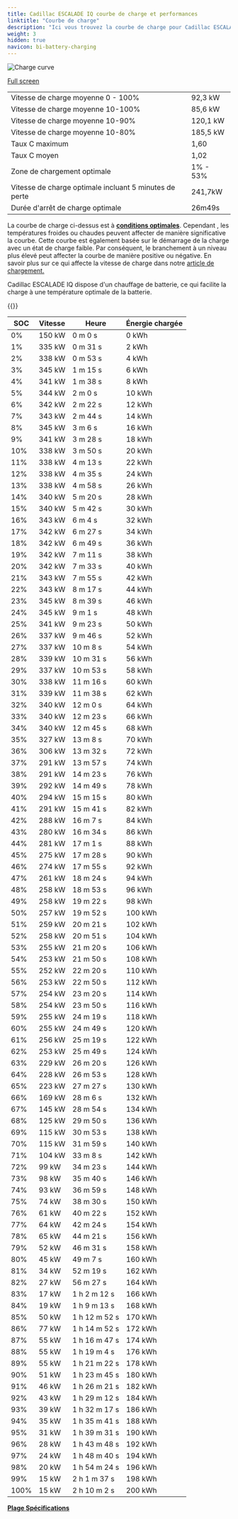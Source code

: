 ```yaml
---
title: Cadillac ESCALADE IQ courbe de charge et performances
linktitle: "Courbe de charge"
description: "Ici vous trouvez la courbe de charge pour Cadillac ESCALADE IQ."
weight: 3
hidden: true
navicon: bi-battery-charging
---
```

<!-- markdownlint-disable MD033 -->
<img src="/images/models/cadillac/escalade/escalade_iq/chargingcurve.svg" alt="Charge curve" class="img-fluid">

[Full screen](/images/models/cadillac/escalade/escalade_iq/chargingcurve.svg)


<table class="table table-striped border">
<tbody>
<tr>
<td>Vitesse de charge moyenne 0 - 100%</td><td>92,3 kW</td>
</tr>
<tr>
<td>Vitesse de charge moyenne 10-100%</td><td>85,6 kW</td>
</tr>
<tr>
<td>Vitesse de charge moyenne 10-90%</td><td>120,1 kW</td>
</tr>
<tr>
<td>Vitesse de charge moyenne 10-80%</td><td>185,5 kW</td>
</tr>
<tr>
<td>Taux C maximum</td><td>1,60</td>
</tr>
<tr>
<td>Taux C moyen</td><td>1,02</td>
</tr>
<tr>
<td>Zone de chargement optimale</td><td>1% - 53%</td>
</tr>
<tr>
<td>Vitesse de charge optimale incluant 5 minutes de perte</td><td>241,7kW</td>
</tr>
<tr>
<td>Durée d'arrêt de charge optimale</td><td>26m49s</td>
</tr>
</tbody>
</table>


La courbe de charge ci-dessus est à **[conditions optimales](../../../../../technology/battery/charging/#temperature)**. Cependant , les températures froides ou chaudes peuvent affecter de manière significative la courbe. Cette courbe est également basée sur le démarrage de la charge avec un état de charge faible. Par conséquent, le branchement à un niveau plus élevé peut affecter la courbe de manière positive ou négative. En savoir plus sur ce qui affecte la vitesse de charge dans notre [article de chargement.](../../../../../technology/battery/charging/)


Cadillac ESCALADE IQ dispose d'un chauffage de batterie, ce qui facilite la charge à une température optimale de la batterie.


{{<evkxdisplayaddarticle />}}
<table class="table table-striped border">
<thead>
<tr><th>SOC</th><th>Vitesse</th><th>Heure</th><th>Énergie chargée</th></tr>
</thead>
<tbody>
<tr>
<td>0%</td><td>150 kW</td><td> 0 m 0 s </td><td>0 kWh </td>
</tr>
<tr>
<td>1%</td><td>335 kW</td><td> 0 m 31 s </td><td>2 kWh </td>
</tr>
<tr>
<td>2%</td><td>338 kW</td><td> 0 m 53 s </td><td>4 kWh </td>
</tr>
<tr>
<td>3%</td><td>345 kW</td><td> 1 m 15 s </td><td>6 kWh </td>
</tr>
<tr>
<td>4%</td><td>341 kW</td><td> 1 m 38 s </td><td>8 kWh </td>
</tr>
<tr>
<td>5%</td><td>344 kW</td><td> 2 m 0 s </td><td>10 kWh </td>
</tr>
<tr>
<td>6%</td><td>342 kW</td><td> 2 m 22 s </td><td>12 kWh </td>
</tr>
<tr>
<td>7%</td><td>343 kW</td><td> 2 m 44 s </td><td>14 kWh </td>
</tr>
<tr>
<td>8%</td><td>345 kW</td><td> 3 m 6 s </td><td>16 kWh </td>
</tr>
<tr>
<td>9%</td><td>341 kW</td><td> 3 m 28 s </td><td>18 kWh </td>
</tr>
<tr>
<td>10%</td><td>338 kW</td><td> 3 m 50 s </td><td>20 kWh </td>
</tr>
<tr>
<td>11%</td><td>338 kW</td><td> 4 m 13 s </td><td>22 kWh </td>
</tr>
<tr>
<td>12%</td><td>338 kW</td><td> 4 m 35 s </td><td>24 kWh </td>
</tr>
<tr>
<td>13%</td><td>338 kW</td><td> 4 m 58 s </td><td>26 kWh </td>
</tr>
<tr>
<td>14%</td><td>340 kW</td><td> 5 m 20 s </td><td>28 kWh </td>
</tr>
<tr>
<td>15%</td><td>340 kW</td><td> 5 m 42 s </td><td>30 kWh </td>
</tr>
<tr>
<td>16%</td><td>343 kW</td><td> 6 m 4 s </td><td>32 kWh </td>
</tr>
<tr>
<td>17%</td><td>342 kW</td><td> 6 m 27 s </td><td>34 kWh </td>
</tr>
<tr>
<td>18%</td><td>342 kW</td><td> 6 m 49 s </td><td>36 kWh </td>
</tr>
<tr>
<td>19%</td><td>342 kW</td><td> 7 m 11 s </td><td>38 kWh </td>
</tr>
<tr>
<td>20%</td><td>342 kW</td><td> 7 m 33 s </td><td>40 kWh </td>
</tr>
<tr>
<td>21%</td><td>343 kW</td><td> 7 m 55 s </td><td>42 kWh </td>
</tr>
<tr>
<td>22%</td><td>343 kW</td><td> 8 m 17 s </td><td>44 kWh </td>
</tr>
<tr>
<td>23%</td><td>345 kW</td><td> 8 m 39 s </td><td>46 kWh </td>
</tr>
<tr>
<td>24%</td><td>345 kW</td><td> 9 m 1 s </td><td>48 kWh </td>
</tr>
<tr>
<td>25%</td><td>341 kW</td><td> 9 m 23 s </td><td>50 kWh </td>
</tr>
<tr>
<td>26%</td><td>337 kW</td><td> 9 m 46 s </td><td>52 kWh </td>
</tr>
<tr>
<td>27%</td><td>337 kW</td><td> 10 m 8 s </td><td>54 kWh </td>
</tr>
<tr>
<td>28%</td><td>339 kW</td><td> 10 m 31 s </td><td>56 kWh </td>
</tr>
<tr>
<td>29%</td><td>337 kW</td><td> 10 m 53 s </td><td>58 kWh </td>
</tr>
<tr>
<td>30%</td><td>338 kW</td><td> 11 m 16 s </td><td>60 kWh </td>
</tr>
<tr>
<td>31%</td><td>339 kW</td><td> 11 m 38 s </td><td>62 kWh </td>
</tr>
<tr>
<td>32%</td><td>340 kW</td><td> 12 m 0 s </td><td>64 kWh </td>
</tr>
<tr>
<td>33%</td><td>340 kW</td><td> 12 m 23 s </td><td>66 kWh </td>
</tr>
<tr>
<td>34%</td><td>340 kW</td><td> 12 m 45 s </td><td>68 kWh </td>
</tr>
<tr>
<td>35%</td><td>327 kW</td><td> 13 m 8 s </td><td>70 kWh </td>
</tr>
<tr>
<td>36%</td><td>306 kW</td><td> 13 m 32 s </td><td>72 kWh </td>
</tr>
<tr>
<td>37%</td><td>291 kW</td><td> 13 m 57 s </td><td>74 kWh </td>
</tr>
<tr>
<td>38%</td><td>291 kW</td><td> 14 m 23 s </td><td>76 kWh </td>
</tr>
<tr>
<td>39%</td><td>292 kW</td><td> 14 m 49 s </td><td>78 kWh </td>
</tr>
<tr>
<td>40%</td><td>294 kW</td><td> 15 m 15 s </td><td>80 kWh </td>
</tr>
<tr>
<td>41%</td><td>291 kW</td><td> 15 m 41 s </td><td>82 kWh </td>
</tr>
<tr>
<td>42%</td><td>288 kW</td><td> 16 m 7 s </td><td>84 kWh </td>
</tr>
<tr>
<td>43%</td><td>280 kW</td><td> 16 m 34 s </td><td>86 kWh </td>
</tr>
<tr>
<td>44%</td><td>281 kW</td><td> 17 m 1 s </td><td>88 kWh </td>
</tr>
<tr>
<td>45%</td><td>275 kW</td><td> 17 m 28 s </td><td>90 kWh </td>
</tr>
<tr>
<td>46%</td><td>274 kW</td><td> 17 m 55 s </td><td>92 kWh </td>
</tr>
<tr>
<td>47%</td><td>261 kW</td><td> 18 m 24 s </td><td>94 kWh </td>
</tr>
<tr>
<td>48%</td><td>258 kW</td><td> 18 m 53 s </td><td>96 kWh </td>
</tr>
<tr>
<td>49%</td><td>258 kW</td><td> 19 m 22 s </td><td>98 kWh </td>
</tr>
<tr>
<td>50%</td><td>257 kW</td><td> 19 m 52 s </td><td>100 kWh </td>
</tr>
<tr>
<td>51%</td><td>259 kW</td><td> 20 m 21 s </td><td>102 kWh </td>
</tr>
<tr>
<td>52%</td><td>258 kW</td><td> 20 m 51 s </td><td>104 kWh </td>
</tr>
<tr>
<td>53%</td><td>255 kW</td><td> 21 m 20 s </td><td>106 kWh </td>
</tr>
<tr>
<td>54%</td><td>253 kW</td><td> 21 m 50 s </td><td>108 kWh </td>
</tr>
<tr>
<td>55%</td><td>252 kW</td><td> 22 m 20 s </td><td>110 kWh </td>
</tr>
<tr>
<td>56%</td><td>253 kW</td><td> 22 m 50 s </td><td>112 kWh </td>
</tr>
<tr>
<td>57%</td><td>254 kW</td><td> 23 m 20 s </td><td>114 kWh </td>
</tr>
<tr>
<td>58%</td><td>254 kW</td><td> 23 m 50 s </td><td>116 kWh </td>
</tr>
<tr>
<td>59%</td><td>255 kW</td><td> 24 m 19 s </td><td>118 kWh </td>
</tr>
<tr>
<td>60%</td><td>255 kW</td><td> 24 m 49 s </td><td>120 kWh </td>
</tr>
<tr>
<td>61%</td><td>256 kW</td><td> 25 m 19 s </td><td>122 kWh </td>
</tr>
<tr>
<td>62%</td><td>253 kW</td><td> 25 m 49 s </td><td>124 kWh </td>
</tr>
<tr>
<td>63%</td><td>229 kW</td><td> 26 m 20 s </td><td>126 kWh </td>
</tr>
<tr>
<td>64%</td><td>228 kW</td><td> 26 m 53 s </td><td>128 kWh </td>
</tr>
<tr>
<td>65%</td><td>223 kW</td><td> 27 m 27 s </td><td>130 kWh </td>
</tr>
<tr>
<td>66%</td><td>169 kW</td><td> 28 m 6 s </td><td>132 kWh </td>
</tr>
<tr>
<td>67%</td><td>145 kW</td><td> 28 m 54 s </td><td>134 kWh </td>
</tr>
<tr>
<td>68%</td><td>125 kW</td><td> 29 m 50 s </td><td>136 kWh </td>
</tr>
<tr>
<td>69%</td><td>115 kW</td><td> 30 m 53 s </td><td>138 kWh </td>
</tr>
<tr>
<td>70%</td><td>115 kW</td><td> 31 m 59 s </td><td>140 kWh </td>
</tr>
<tr>
<td>71%</td><td>104 kW</td><td> 33 m 8 s </td><td>142 kWh </td>
</tr>
<tr>
<td>72%</td><td>99 kW</td><td> 34 m 23 s </td><td>144 kWh </td>
</tr>
<tr>
<td>73%</td><td>98 kW</td><td> 35 m 40 s </td><td>146 kWh </td>
</tr>
<tr>
<td>74%</td><td>93 kW</td><td> 36 m 59 s </td><td>148 kWh </td>
</tr>
<tr>
<td>75%</td><td>74 kW</td><td> 38 m 30 s </td><td>150 kWh </td>
</tr>
<tr>
<td>76%</td><td>61 kW</td><td> 40 m 22 s </td><td>152 kWh </td>
</tr>
<tr>
<td>77%</td><td>64 kW</td><td> 42 m 24 s </td><td>154 kWh </td>
</tr>
<tr>
<td>78%</td><td>65 kW</td><td> 44 m 21 s </td><td>156 kWh </td>
</tr>
<tr>
<td>79%</td><td>52 kW</td><td> 46 m 31 s </td><td>158 kWh </td>
</tr>
<tr>
<td>80%</td><td>45 kW</td><td> 49 m 7 s </td><td>160 kWh </td>
</tr>
<tr>
<td>81%</td><td>34 kW</td><td> 52 m 19 s </td><td>162 kWh </td>
</tr>
<tr>
<td>82%</td><td>27 kW</td><td> 56 m 27 s </td><td>164 kWh </td>
</tr>
<tr>
<td>83%</td><td>17 kW</td><td>1 h 2 m 12 s </td><td>166 kWh </td>
</tr>
<tr>
<td>84%</td><td>19 kW</td><td>1 h 9 m 13 s </td><td>168 kWh </td>
</tr>
<tr>
<td>85%</td><td>50 kW</td><td>1 h 12 m 52 s </td><td>170 kWh </td>
</tr>
<tr>
<td>86%</td><td>77 kW</td><td>1 h 14 m 52 s </td><td>172 kWh </td>
</tr>
<tr>
<td>87%</td><td>55 kW</td><td>1 h 16 m 47 s </td><td>174 kWh </td>
</tr>
<tr>
<td>88%</td><td>55 kW</td><td>1 h 19 m 4 s </td><td>176 kWh </td>
</tr>
<tr>
<td>89%</td><td>55 kW</td><td>1 h 21 m 22 s </td><td>178 kWh </td>
</tr>
<tr>
<td>90%</td><td>51 kW</td><td>1 h 23 m 45 s </td><td>180 kWh </td>
</tr>
<tr>
<td>91%</td><td>46 kW</td><td>1 h 26 m 21 s </td><td>182 kWh </td>
</tr>
<tr>
<td>92%</td><td>43 kW</td><td>1 h 29 m 12 s </td><td>184 kWh </td>
</tr>
<tr>
<td>93%</td><td>39 kW</td><td>1 h 32 m 17 s </td><td>186 kWh </td>
</tr>
<tr>
<td>94%</td><td>35 kW</td><td>1 h 35 m 41 s </td><td>188 kWh </td>
</tr>
<tr>
<td>95%</td><td>31 kW</td><td>1 h 39 m 31 s </td><td>190 kWh </td>
</tr>
<tr>
<td>96%</td><td>28 kW</td><td>1 h 43 m 48 s </td><td>192 kWh </td>
</tr>
<tr>
<td>97%</td><td>24 kW</td><td>1 h 48 m 40 s </td><td>194 kWh </td>
</tr>
<tr>
<td>98%</td><td>20 kW</td><td>1 h 54 m 24 s </td><td>196 kWh </td>
</tr>
<tr>
<td>99%</td><td>15 kW</td><td>2 h 1 m 37 s </td><td>198 kWh </td>
</tr>
<tr>
<td>100%</td><td>15 kW</td><td>2 h 10 m 2 s </td><td>200 kWh </td>
</tr>
</tbody>
</table>

<div class="mt-3 mb-3">
<a href="../rangeandconsumption/" class="text-decoration-none text-black">
<strong><i class="bi-arrow-left"></i> Plage </strong>
</a>
<a href="../specifications/" class="text-decoration-none text-black float-end">
<strong>Spécifications <i class="bi-arrow-right"></i></strong>
</a>
</div>
